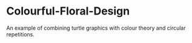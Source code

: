 # Colourful-Floral-Design
An example of combining turtle graphics with colour theory and circular repetitions.
